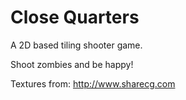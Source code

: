 Close Quarters
==============

A 2D based tiling shooter game.

Shoot zombies and be happy!

Textures from: http://www.sharecg.com
